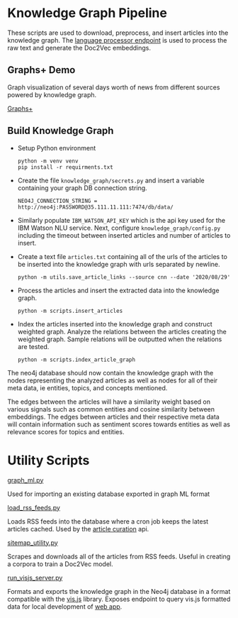 # Knowledge Graph Pipeline

These scripts are used to download, preprocess, and insert articles into the knowledge graph. The [language processor endpoint](https://github.com/mrkarezina/graph-recommendation-api) is used to process the raw text and generate the Doc2Vec embeddings.

## Graphs+ Demo

Graph visualization of several days worth of news from different sources powered by knowledge graph.

[Graphs+](https://graphs.markoarezina.com/)


## Build Knowledge Graph
- Setup Python environment
    ```
    python -m venv venv
    pip install -r requirments.txt
    ```

- Create the file `knowledge_graph/secrets.py` and insert a variable containing your graph DB connection string.
    ```
    NEO4J_CONNECTION_STRING = http://neo4j:PASSWORD@35.111.11.111:7474/db/data/
    ```

- Similarly populate `IBM_WATSON_API_KEY` which is the api key used for the IBM Watson NLU service. Next, configure `knowledge_graph/config.py` including the timeout between inserted articles and number of articles to insert.

- Create a text file `articles.txt` containing all of the urls of the articles to be inserted into the knowledge graph with urls separated by newline.
    ```
    python -m utils.save_article_links --source cnn --date '2020/08/29'
    ```

- Process the articles and insert the extracted data into
the knowledge graph.
    ```
    python -m scripts.insert_articles
    ```

- Index the articles inserted into the knowledge graph and construct weighted graph. Analyze the relations between the articles creating the weighted graph. Sample relations will be outputted when the relations are tested.
    ```
    python -m scripts.index_article_graph
    ```

The neo4j database should now contain the knowledge graph with the nodes representing the analyzed articles as well as nodes for all of their meta data, ie entities, topics, and concepts mentioned.

The edges between the articles will have a similarity weight based on various signals such as common entities and cosine similarity between embeddings. The edges between articles and their respective meta data will contain information such as sentiment scores
towards entities as well as relevance scores for topics and entities.


# Utility Scripts

[graph_ml.py](./utils/graph_ml.py)

Used for importing an existing database exported in graph ML format


[load_rss_feeds.py](./utils/load_rss_feeds.py)


Loads RSS feeds into the database where a cron job keeps the latest articles cached. Used by the [article curation](https://github.com/mrkarezina/graph-recommendation-api/tree/master/article_curation) api.


[sitemap_utility.py](./utils/sitemap_utility.py)

Scrapes and downloads all of the articles from RSS feeds. Useful in creating a corpora to train a Doc2Vec model.

[run_visjs_server.py](./utils/run_visjs_server.py)

Formats and exports the knowledge graph in the Neo4j database in a format compatible with the [vis.js](https://visjs.org/) library. Exposes endpoint to query vis.js formatted data for local development of [web app](https://graphs.markoarezina.com/).

